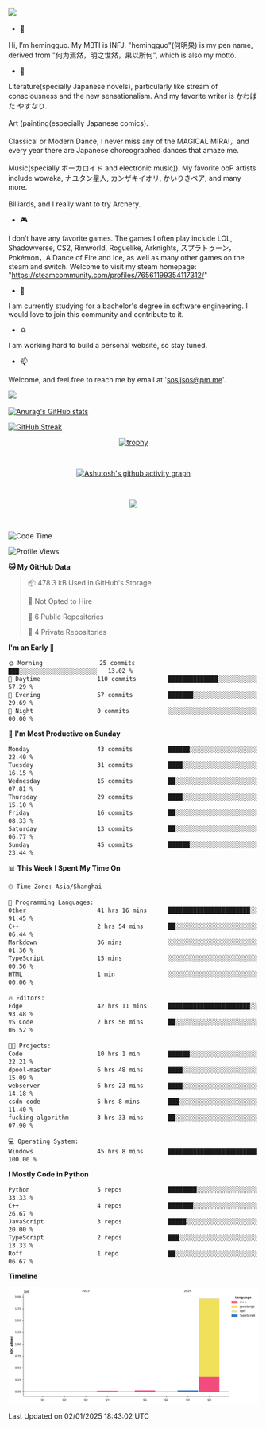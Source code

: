 ![](https://github.com/hemingguo/hemingguo/blob/main/butterfly_smile.png)

- 👋
  
Hi, I’m hemingguo. My MBTI is INFJ. "hemingguo"(何明果) is my pen name, derived from "何为焉然，明之世然，果以所何", which is also my motto.



- 🎨
  

Literature(specially Japanese novels), particularly like stream of consciousness and the new sensationalism. And my favorite writer is かわばた やすなり. <br><br>
Art (painting(especially Japanese comics). <br><br>
Classical or Modern Dance, I never miss any of the MAGICAL MIRAI，and every year there are Japanese choreographed dances that amaze me. <br><br>
Music(specially ボーカロイド and electronic music)). My favorite ooP artists include wowaka, ナユタン星人, カンザキイオリ, かいりきベア, and many more. <br><br>
Billiards, and I really want to try Archery.



- 🎮 


I don’t have any favorite games. The games I often play include LOL, Shadowverse, CS2, Rimworld, Roguelike, Arknights, スプラトゥーン，Pokémon，A Dance of Fire and Ice, as well as many other games on the steam and switch. Welcome to visit my steam homepage: "https://steamcommunity.com/profiles/76561199354117312/"



- 🌱



I am currently studying for a bachelor's degree in software engineering. I would love to join this community and contribute to it.



- ♎ 


I am working hard to build a personal website, so stay tuned.



- 📫 


Welcome, and feel free to reach me by email at 'sosljsos@pm.me'.


![](http://antzuhl.cn:4000/get/@hemingguo.readme)

[![Anurag's GitHub stats](https://github-readme-stats.vercel.app/api?username=hemingguo&show_icons=true&count_private=true&theme=aura&hide_border=true&icon_color=FF4500&text_color=76EE00)](https://github.com/anuraghazra/github-readme-stats)    



[![GitHub Streak](https://github-readme-streak-stats.herokuapp.com/?user=hemingguo&hide_border=true&theme=tokyonight)](https://git.io/streak-stats)

<div align="center">

[![trophy](https://github-profile-trophy.vercel.app/?username=hemingguo&theme=dracula)](https://github.com/ryo-ma/github-profile-trophy)

<br>

[![Ashutosh's github activity graph](https://github-readme-activity-graph.vercel.app/graph?username=hemingguo&theme=tokyo-night&hide_border=true)](https://github.com/ashutosh00710/github-readme-activity-graph)

</div>

<br>

<p align="center">
  <a href="https://skillicons.dev">
    <img src="https://skillicons.dev/icons?i=cpp,c,vim,py,clion,github,git,docker,java,js,idea,linux,md,matlab,nodejs,obsidian,pycharm,pytorch,qt,react,stackoverflow,unreal,unity,vscode,vue,windows" />
  </a>
</p>

<br>

<!--START_SECTION:waka-->
![Code Time](http://img.shields.io/badge/Code%20Time-1%2C871%20hrs%2028%20mins-blue)

![Profile Views](http://img.shields.io/badge/Profile%20Views-27-blue)

**🐱 My GitHub Data** 

> 📦 478.3 kB Used in GitHub's Storage 
 > 
> 🚫 Not Opted to Hire
 > 
> 📜 6 Public Repositories 
 > 
> 🔑 4 Private Repositories 
 > 
**I'm an Early 🐤** 

```text
🌞 Morning                25 commits          ███░░░░░░░░░░░░░░░░░░░░░░   13.02 % 
🌆 Daytime                110 commits         ██████████████░░░░░░░░░░░   57.29 % 
🌃 Evening                57 commits          ███████░░░░░░░░░░░░░░░░░░   29.69 % 
🌙 Night                  0 commits           ░░░░░░░░░░░░░░░░░░░░░░░░░   00.00 % 
```
📅 **I'm Most Productive on Sunday** 

```text
Monday                   43 commits          ██████░░░░░░░░░░░░░░░░░░░   22.40 % 
Tuesday                  31 commits          ████░░░░░░░░░░░░░░░░░░░░░   16.15 % 
Wednesday                15 commits          ██░░░░░░░░░░░░░░░░░░░░░░░   07.81 % 
Thursday                 29 commits          ████░░░░░░░░░░░░░░░░░░░░░   15.10 % 
Friday                   16 commits          ██░░░░░░░░░░░░░░░░░░░░░░░   08.33 % 
Saturday                 13 commits          ██░░░░░░░░░░░░░░░░░░░░░░░   06.77 % 
Sunday                   45 commits          ██████░░░░░░░░░░░░░░░░░░░   23.44 % 
```


📊 **This Week I Spent My Time On** 

```text
🕑︎ Time Zone: Asia/Shanghai

💬 Programming Languages: 
Other                    41 hrs 16 mins      ███████████████████████░░   91.45 % 
C++                      2 hrs 54 mins       ██░░░░░░░░░░░░░░░░░░░░░░░   06.44 % 
Markdown                 36 mins             ░░░░░░░░░░░░░░░░░░░░░░░░░   01.36 % 
TypeScript               15 mins             ░░░░░░░░░░░░░░░░░░░░░░░░░   00.56 % 
HTML                     1 min               ░░░░░░░░░░░░░░░░░░░░░░░░░   00.06 % 

🔥 Editors: 
Edge                     42 hrs 11 mins      ███████████████████████░░   93.48 % 
VS Code                  2 hrs 56 mins       ██░░░░░░░░░░░░░░░░░░░░░░░   06.52 % 

🐱‍💻 Projects: 
Code                     10 hrs 1 min        ██████░░░░░░░░░░░░░░░░░░░   22.21 % 
dpool-master             6 hrs 48 mins       ████░░░░░░░░░░░░░░░░░░░░░   15.09 % 
webserver                6 hrs 23 mins       ████░░░░░░░░░░░░░░░░░░░░░   14.18 % 
csdn-code                5 hrs 8 mins        ███░░░░░░░░░░░░░░░░░░░░░░   11.40 % 
fucking-algorithm        3 hrs 33 mins       ██░░░░░░░░░░░░░░░░░░░░░░░   07.90 % 

💻 Operating System: 
Windows                  45 hrs 8 mins       █████████████████████████   100.00 % 
```

**I Mostly Code in Python** 

```text
Python                   5 repos             ████████░░░░░░░░░░░░░░░░░   33.33 % 
C++                      4 repos             ███████░░░░░░░░░░░░░░░░░░   26.67 % 
JavaScript               3 repos             █████░░░░░░░░░░░░░░░░░░░░   20.00 % 
TypeScript               2 repos             ███░░░░░░░░░░░░░░░░░░░░░░   13.33 % 
Roff                     1 repo              ██░░░░░░░░░░░░░░░░░░░░░░░   06.67 % 
```



**Timeline**

![Lines of Code chart](https://raw.githubusercontent.com/hemingguo/hemingguo/main/assets/bar_graph.png)


 Last Updated on 02/01/2025 18:43:02 UTC
<!--END_SECTION:waka-->
<!---
hemingguo/hemingguo is a ✨ special ✨ repository because its `README.md` (this file) appears on your GitHub profile.
You can click the Preview link to take a look at your changes.
--->

